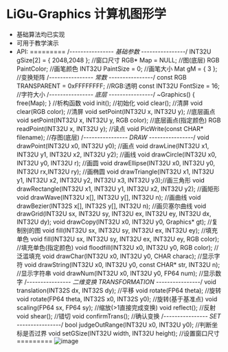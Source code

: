 # LiGu-Graphics 计算机图形学

* 基础算法均已实现
* 可用于教学演示
* API:
=========
    /*---------------- 基础参数 ----------------*/
	INT32U gSize[2] = { 2048,2048 };										//窗口尺寸
	RGB* Map = NULL;														//图(底层)
	RGB PaintColor;															//画笔颜色
	INT32U PaintSize = 0;													//画笔大小
	Mat<FP64> gM = { 3 };													//变换矩阵
	/*---------------- 常数 ----------------*/
	const RGB TRANSPARENT = 0xFFFFFFFF;										//RGB:透明
	const INT32U FontSize = 16;												//字符大小
	/*---------------- 底层 ----------------*/
	~Graphics() { free(Map); }												//析构函数
	void init();															//初始化
	void clear();	 														//清屏
	void clear(RGB color);	 												//清屏
	void setPoint(INT32U x, INT32U y);										//底层画点
	void setPoint(INT32U x, INT32U y, RGB color);							//底层画点(指定颜色)
	RGB  readPoint(INT32U x, INT32U y); 									//读点 
	void PicWrite(const CHAR* filename);									//存图(底层)
	/*---------------- DRAW ----------------*/
	void drawPoint(INT32U x0, INT32U y0);									//画点
	void drawLine(INT32U x1, INT32U y1, INT32U x2, INT32U y2);				//画线
	void drawCircle(INT32U x0, INT32U y0, INT32U r);					    //画圆
	void drawEllipse(INT32U x0, INT32U y0, INT32U rx,INT32U ry);			//画椭圆
	void drawTriangle(INT32U x1, INT32U y1, INT32U x2, INT32U y2, INT32U x3, INT32U y3);//画三角形
	void drawRectangle(INT32U x1, INT32U y1, INT32U x2, INT32U y2);		   	//画矩形
	void drawWave(INT32U x[], INT32U y[], INT32U n);						//画曲线
	void drawBezier(INT32S x[], INT32S y[], INT32U n);						//画贝塞尔曲线
	void drawGrid(INT32U sx, INT32U sy, INT32U ex, INT32U ey, INT32U dx, INT32U dy);
	void drawCopy(INT32U x0, INT32U y0, Graphics* gt);						//复制别的图
	void fill(INT32U sx, INT32U sy, INT32U ex, INT32U ey);		   			//填充单色
	void fill(INT32U sx, INT32U sy, INT32U ex, INT32U ey, RGB color);		//填充单色(指定颜色)
	void floodfill(INT32U x0, INT32U y0, RGB color);						//泛滥填充
	void drawChar(INT32U x0, INT32U y0, CHAR charac);						//显示字符
	void drawString(INT32U x0, INT32U y0, const CHAR* str, INT32U n);		//显示字符串
	void drawNum(INT32U x0, INT32U y0, FP64 num);							//显示数字
	/*---------------- 二维变换 TRANSFORMATION ----------------*/
	void translation(INT32S dx, INT32S dy);									//平移
	void rotate(FP64 theta);												//旋转
	void rotate(FP64 theta, INT32S x0, INT32S y0);							//旋转(基于基准点)
	void scaling(FP64 sx, FP64 sy);											//缩放(>1直接完成变换)
	void reflect();															//反射
	void shear();															//错切
	void confirmTrans();													//确认变换
	/*---------------- SET ----------------*/
	bool judgeOutRange(INT32U x0, INT32U y0);								//判断坐标是否过界
	void setGSize(INT32U width, INT32U height);								//设置窗口尺寸
=========
![image](https://github.com/LiGuer/LiGu_Graphics/blob/master/LIGU.png) 
